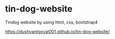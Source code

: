 # tin-dog-website
Tindog website by using html, css, bootstrap4

https://dushyantgoyal001.github.io/tin-dog-website/


